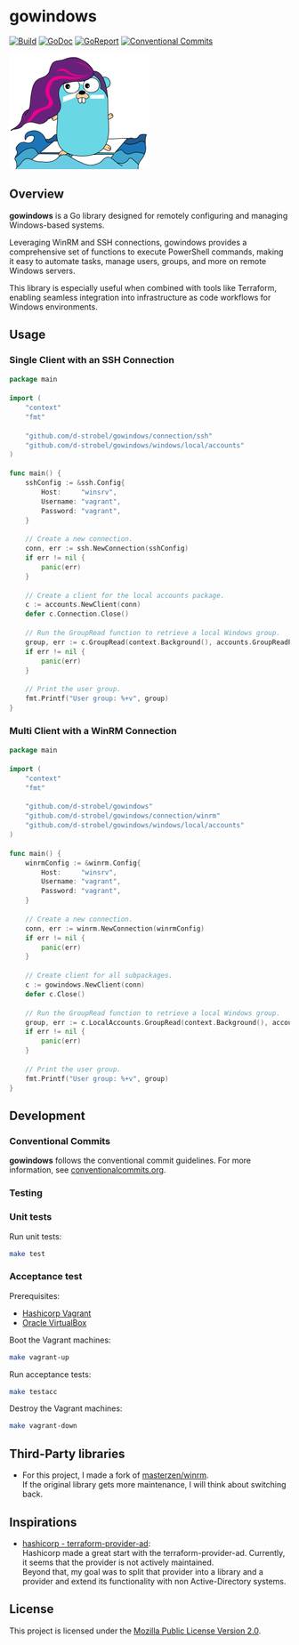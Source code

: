 # gowindows
<!-- Badges -->
[![Build][build badge]][build page]
[![GoDoc][godoc badge]][godoc page]
[![GoReport][goreport badge]][goreport page]
[![Conventional Commits][convention badge]][convention page]

![logo](images/logo/gowindows-icon_250.png)

## Overview
**gowindows** is a Go library designed for remotely configuring and managing Windows-based systems.

Leveraging WinRM and SSH connections, gowindows provides a comprehensive set of functions to execute PowerShell commands, making it easy to automate tasks, manage users, groups, and more on remote Windows servers.

This library is especially useful when combined with tools like Terraform, enabling seamless integration into infrastructure as code workflows for Windows environments.

## Usage

### Single Client with an SSH Connection
```go
package main

import (
	"context"
	"fmt"

	"github.com/d-strobel/gowindows/connection/ssh"
	"github.com/d-strobel/gowindows/windows/local/accounts"
)

func main() {
	sshConfig := &ssh.Config{
		Host:     "winsrv",
		Username: "vagrant",
		Password: "vagrant",
	}

	// Create a new connection.
	conn, err := ssh.NewConnection(sshConfig)
	if err != nil {
		panic(err)
	}

	// Create a client for the local accounts package.
	c := accounts.NewClient(conn)
	defer c.Connection.Close()

	// Run the GroupRead function to retrieve a local Windows group.
	group, err := c.GroupRead(context.Background(), accounts.GroupReadParams{Name: "Users"})
	if err != nil {
		panic(err)
	}

	// Print the user group.
	fmt.Printf("User group: %+v", group)
}
```

### Multi Client with a WinRM Connection
```go
package main

import (
	"context"
	"fmt"

	"github.com/d-strobel/gowindows"
	"github.com/d-strobel/gowindows/connection/winrm"
	"github.com/d-strobel/gowindows/windows/local/accounts"
)

func main() {
	winrmConfig := &winrm.Config{
		Host:     "winsrv",
		Username: "vagrant",
		Password: "vagrant",
	}

	// Create a new connection.
	conn, err := winrm.NewConnection(winrmConfig)
	if err != nil {
		panic(err)
	}

	// Create client for all subpackages.
	c := gowindows.NewClient(conn)
	defer c.Close()

	// Run the GroupRead function to retrieve a local Windows group.
	group, err := c.LocalAccounts.GroupRead(context.Background(), accounts.GroupReadParams{Name: "Users"})
	if err != nil {
		panic(err)
	}

	// Print the user group.
	fmt.Printf("User group: %+v", group)
}
```

## Development
### Conventional Commits
**gowindows** follows the conventional commit guidelines. For more information, see [conventionalcommits.org](https://www.conventionalcommits.org/).

### Testing
### Unit tests
Run unit tests:
```bash
make test
```

### Acceptance test
Prerequisites:
* [Hashicorp Vagrant](https://www.vagrantup.com/)
* [Oracle VirtualBox](https://www.virtualbox.org/)

Boot the Vagrant machines:
```bash
make vagrant-up
```

Run acceptance tests:
```bash
make testacc
```

Destroy the Vagrant machines:
```bash
make vagrant-down
```

## Third-Party libraries
* For this project, I made a fork of [masterzen/winrm](https://github.com/masterzen/winrm).<br>
If the original library gets more maintenance, I will think about switching back.

## Inspirations
* [hashicorp - terraform-provider-ad](https://github.com/hashicorp/terraform-provider-ad):<br>
Hashicorp made a great start with the terraform-provider-ad. Currently, it seems that the provider is not actively maintained.<br>
Beyond that, my goal was to split that provider into a library and a provider and extend its functionality with non Active-Directory systems.

## License
This project is licensed under the [Mozilla Public License Version 2.0](LICENSE).

<!-- Badges -->
[godoc badge]: https://pkg.go.dev/badge/github.com/d-strobel/gowindows
[godoc page]: https://pkg.go.dev/github.com/d-strobel/gowindows

[goreport badge]: https://goreportcard.com/badge/github.com/d-strobel/gowindows
[goreport page]: https://goreportcard.com/report/github.com/d-strobel/gowindows

[build badge]: https://github.com/d-strobel/gowindows/actions/workflows/build.yml/badge.svg
[build page]: https://github.com/d-strobel/gowindows/actions/workflows/build.yml

[convention badge]: https://img.shields.io/badge/Conventional%20Commits-1.0.0-%23FE5196?logo=conventionalcommits&logoColor=white
[convention page]: https://conventionalcommits.org
